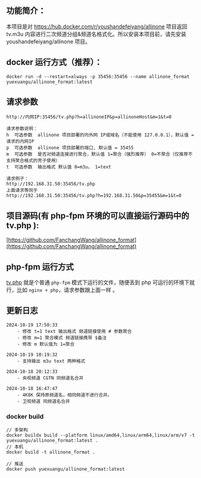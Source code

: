 ## 功能简介：
本项目是对 https://hub.docker.com/r/youshandefeiyang/allinone 项目返回 tv.m3u 内容进行二次频道分组&频道名格式化。所以安装本项目前，请先安装 youshandefeiyang/allinone 项目。

## docker 运行方式（推荐）：
```text
docker run -d --restart=always -p 35456:35456 --name allinone_format yuexuangu/allinone_format:latest
```

## 请求参数
```text
http://内网IP:35456/tv.php?h=allinoneIP&p=allinoneHost&m=1&t=0

请求参数说明：
h  可选参数  allinone 项目部署的内外网 IP或域名（不能使用 127.0.0.1），默认值 = 请求的内网IP
p  可选参数  allinone 项目部署的端口, 默认值 = 35455
m  可选参数  是否对频道连接进行聚合，默认值 1=聚合（强烈推荐） 0=不聚合（仅推荐不支持聚合格式的壳子使用）
t  可选参数  输出格式 默认值 0=m3u， 1=text

请求例子：
http://192.168.31.50:35456/tv.php
上面请求等同于
http://192.168.31.50:35456/tv.php?h=192.168.31.50&p=35455&m=1&t=0
```

## 项目源码(有 php-fpm 环境的可以直接运行源码中的 tv.php ):
[https://github.com/FanchangWang/allinone_format](https://github.com/FanchangWang/allinone_format)

## php-fpm 运行方式
[tv.php](./tv.php) 就是个普通 `php-fpm` 模式下运行的文件，随便丢到 php 可运行的环境下就行，比如 `nginx + php`，请求参数跟上面一样 。

## 更新日志
```text
2024-10-19 17:50:33
    - 修改 t=1 text 输出格式 频道链接使用 # 参数聚合
    - 修改 m=1 聚合模式 频道链接携带 $备注 
    - 修改 m 默认值为 1=聚合

2024-10-19 10:19:32
    - 支持输出 m3u text 两种格式

2024-10-18 20:12:33
    - 央视频道 CGTN 同频道名合并

2024-10-18 16:47:47
    - 4K8K 保持原频道名，相同频道不进行合并。
    - 卫视频道 同频道名合并
```


### docker build
```text
// 多架构
docker buildx build --platform linux/amd64,linux/arm64,linux/arm/v7 -t yuexuangu/allinone_format:latest .
// 本机
docker build -t allinone_format .

// 推送
docker push yuexuangu/allinone_format:latest
```
